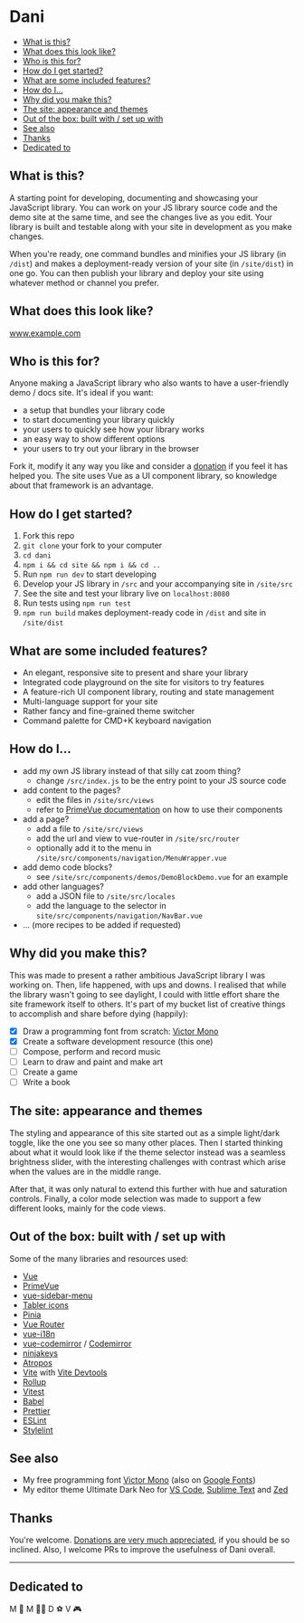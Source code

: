 # Dani

<!-- MarkdownTOC -->

* [What is this?](#what-is-this)
* [What does this look like?](#what-does-this-look-like)
* [Who is this for?](#who-is-this-for)
* [How do I get started?](#how-do-i-get-started)
* [What are some included features?](#what-are-some-included-features)
* [How do I...](#how-do-i)
* [Why did you make this?](#why-did-you-make-this)
* [The site: appearance and themes](#the-site-appearance-and-themes)
* [Out of the box: built with / set up with](#out-of-the-box-built-with--set-up-with)
* [See also](#see-also)
* [Thanks](#thanks)
* [Dedicated to](#dedicated-to)

<!-- /MarkdownTOC -->

## What is this?
A starting point for developing, documenting and showcasing your JavaScript library. You can work on your JS library source code and the demo site at the same time, and see the changes live as you edit. Your library is built and testable along with your site in development as you make changes.

When you're ready, one command bundles and minifies your JS library (in `/dist`) and makes a deployment-ready version of your site (in `/site/dist`) in one go. You can then publish your library and deploy your site using whatever method or channel you prefer.

## What does this look like?
www.example.com

## Who is this for?
Anyone making a JavaScript library who also wants to have a user-friendly demo / docs site. It's ideal if you want:
- a setup that bundles your library code
- to start documenting your library quickly
- your users to quickly see how your library works
- an easy way to show different options
- your users to try out your library in the browser

Fork it, modify it any way you like and consider a [donation](https://www.paypal.com/donate?hosted_button_id=T8Q8AHYNNXELW) if you feel it has helped you. The site uses Vue as a UI component library, so knowledge about that framework is an advantage.       

## How do I get started?
1. Fork this repo
2. `git clone` your fork to your computer
3. `cd dani`
4. `npm i && cd site && npm i && cd ..`
5. Run `npm run dev` to start developing
6. Develop your JS library in `/src` and your accompanying site in `/site/src`
7. See the site and test your library live on `localhost:8080`
8. Run tests using `npm run test`
9. `npm run build` makes deployment-ready code in `/dist` and site in `/site/dist`

## What are some included features?
- An elegant, responsive site to present and share your library
- Integrated code playground on the site for visitors to try features
- A feature-rich UI component library, routing and state management
- Multi-language support for your site
- Rather fancy and fine-grained theme switcher
- Command palette for CMD+K keyboard navigation

## How do I...
- add my own JS library instead of that silly cat zoom thing?
    - change `/src/index.js` to be the entry point to your JS source code
- add content to the pages?
    - edit the files in `/site/src/views`
    - refer to [PrimeVue documentation](https://primevue.org/autocomplete/) on how to use their components
- add a page?
    - add a file to `/site/src/views`
    - add the url and view to vue-router in `/site/src/router`
    - optionally add it to the menu in `/site/src/components/navigation/MenuWrapper.vue`
- add demo code blocks?
    - see `/site/src/components/demos/DemoBlockDemo.vue` for an example
- add other languages?
    - add a JSON file to `/site/src/locales`
    - add the language to the selector in `site/src/components/navigation/NavBar.vue`
- ... (more recipes to be added if requested)

## Why did you make this?
This was made to present a rather ambitious JavaScript library I was working on. Then, life happened, with ups and downs. I realised that while the library wasn't going to see daylight, I could with little effort share the site framework itself to others. It's part of my bucket list of creative things to accomplish and share before dying (happily):
- [x] Draw a programming font from scratch: [Victor Mono](https://rubjo.github.io/victor-mono/)
- [x] Create a software development resource (this one)
- [ ] Compose, perform and record music
- [ ] Learn to draw and paint and make art
- [ ] Create a game
- [ ] Write a book

## The site: appearance and themes
The styling and appearance of this site started out as a simple light/dark
toggle, like the one you see so many other places. Then I started thinking
about what it would look like if the theme selector instead was a seamless
brightness slider, with the interesting challenges with contrast which
arise when the values are in the middle range.

After that, it was only natural to extend this further with hue and
saturation controls. Finally, a color mode selection was made to support a
few different looks, mainly for the code views.

## Out of the box: built with / set up with 
Some of the many libraries and resources used:
- [Vue](https://vuejs.org/)
- [PrimeVue](https://primevue.org/)
- [vue-sidebar-menu](https://yaminncco.github.io/vue-sidebar-menu/)
- [Tabler icons](https://tabler.io/docs/icons/vue)
- [Pinia](https://pinia.vuejs.org/)
- [Vue Router](https://router.vuejs.org/)
- [vue-i18n](https://vue-i18n.intlify.dev/)
- [vue-codemirror](https://github.com/surmon-china/vue-codemirror) / [Codemirror](https://codemirror.net/)
- [ninjakeys](https://github.com/ssleptsov/ninja-keys)
- [Atropos](https://atroposjs.com/)
- [Vite](https://vitejs.dev/) with [Vite Devtools](https://devtools-next.vuejs.org/)
- [Rollup](https://rollupjs.org/)
- [Vitest](https://vitest.dev/)
- [Babel](https://babeljs.io/)
- [Prettier](https://prettier.io/)
- [ESLint](https://eslint.org/)
- [Stylelint](https://stylelint.io/)

## See also
- My free programming font [Victor Mono](https://rubjo.github.io/victor-mono/) (also on [Google Fonts](https://fonts.google.com/specimen/Victor+Mono))
- My editor theme Ultimate Dark Neo for [VS Code](https://marketplace.visualstudio.com/items?itemName=rubjo.ultimate-dark-neo&ssr=false#overview), [Sublime Text](https://packagecontrol.io/packages/Ultimate%20Dark%20Neo) and [Zed](https://github.com/rubjo/ultimate-dark-neo-zed)

## Thanks
You're welcome. [Donations are very much appreciated](https://www.paypal.com/donate?hosted_button_id=T8Q8AHYNNXELW), if you should be so inclined. Also, I welcome PRs to improve the usefulness of Dani overall.

<hr>

## Dedicated to
M 🌸
M 💪🏼
D ⚽️
V 🎮
